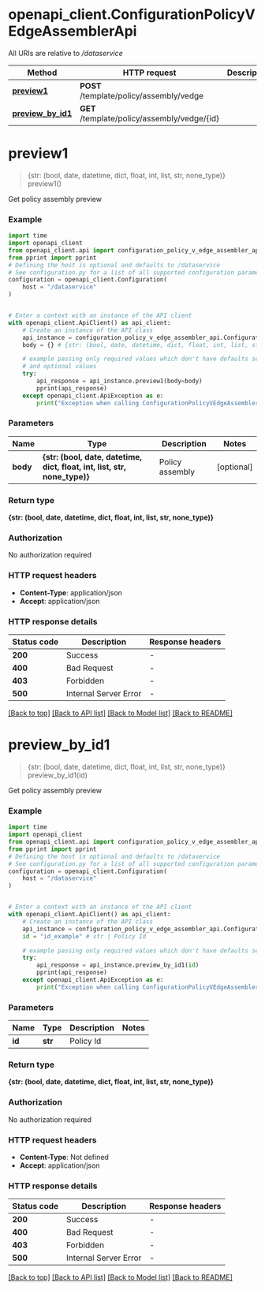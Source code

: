 # openapi_client.ConfigurationPolicyVEdgeAssemblerApi

All URIs are relative to */dataservice*

Method | HTTP request | Description
------------- | ------------- | -------------
[**preview1**](ConfigurationPolicyVEdgeAssemblerApi.md#preview1) | **POST** /template/policy/assembly/vedge | 
[**preview_by_id1**](ConfigurationPolicyVEdgeAssemblerApi.md#preview_by_id1) | **GET** /template/policy/assembly/vedge/{id} | 


# **preview1**
> {str: (bool, date, datetime, dict, float, int, list, str, none_type)} preview1()



Get policy assembly preview

### Example


```python
import time
import openapi_client
from openapi_client.api import configuration_policy_v_edge_assembler_api
from pprint import pprint
# Defining the host is optional and defaults to /dataservice
# See configuration.py for a list of all supported configuration parameters.
configuration = openapi_client.Configuration(
    host = "/dataservice"
)


# Enter a context with an instance of the API client
with openapi_client.ApiClient() as api_client:
    # Create an instance of the API class
    api_instance = configuration_policy_v_edge_assembler_api.ConfigurationPolicyVEdgeAssemblerApi(api_client)
    body = {} # {str: (bool, date, datetime, dict, float, int, list, str, none_type)} | Policy assembly (optional)

    # example passing only required values which don't have defaults set
    # and optional values
    try:
        api_response = api_instance.preview1(body=body)
        pprint(api_response)
    except openapi_client.ApiException as e:
        print("Exception when calling ConfigurationPolicyVEdgeAssemblerApi->preview1: %s\n" % e)
```


### Parameters

Name | Type | Description  | Notes
------------- | ------------- | ------------- | -------------
 **body** | **{str: (bool, date, datetime, dict, float, int, list, str, none_type)}**| Policy assembly | [optional]

### Return type

**{str: (bool, date, datetime, dict, float, int, list, str, none_type)}**

### Authorization

No authorization required

### HTTP request headers

 - **Content-Type**: application/json
 - **Accept**: application/json


### HTTP response details

| Status code | Description | Response headers |
|-------------|-------------|------------------|
**200** | Success |  -  |
**400** | Bad Request |  -  |
**403** | Forbidden |  -  |
**500** | Internal Server Error |  -  |

[[Back to top]](#) [[Back to API list]](../README.md#documentation-for-api-endpoints) [[Back to Model list]](../README.md#documentation-for-models) [[Back to README]](../README.md)

# **preview_by_id1**
> {str: (bool, date, datetime, dict, float, int, list, str, none_type)} preview_by_id1(id)



Get policy assembly preview

### Example


```python
import time
import openapi_client
from openapi_client.api import configuration_policy_v_edge_assembler_api
from pprint import pprint
# Defining the host is optional and defaults to /dataservice
# See configuration.py for a list of all supported configuration parameters.
configuration = openapi_client.Configuration(
    host = "/dataservice"
)


# Enter a context with an instance of the API client
with openapi_client.ApiClient() as api_client:
    # Create an instance of the API class
    api_instance = configuration_policy_v_edge_assembler_api.ConfigurationPolicyVEdgeAssemblerApi(api_client)
    id = "id_example" # str | Policy Id

    # example passing only required values which don't have defaults set
    try:
        api_response = api_instance.preview_by_id1(id)
        pprint(api_response)
    except openapi_client.ApiException as e:
        print("Exception when calling ConfigurationPolicyVEdgeAssemblerApi->preview_by_id1: %s\n" % e)
```


### Parameters

Name | Type | Description  | Notes
------------- | ------------- | ------------- | -------------
 **id** | **str**| Policy Id |

### Return type

**{str: (bool, date, datetime, dict, float, int, list, str, none_type)}**

### Authorization

No authorization required

### HTTP request headers

 - **Content-Type**: Not defined
 - **Accept**: application/json


### HTTP response details

| Status code | Description | Response headers |
|-------------|-------------|------------------|
**200** | Success |  -  |
**400** | Bad Request |  -  |
**403** | Forbidden |  -  |
**500** | Internal Server Error |  -  |

[[Back to top]](#) [[Back to API list]](../README.md#documentation-for-api-endpoints) [[Back to Model list]](../README.md#documentation-for-models) [[Back to README]](../README.md)

